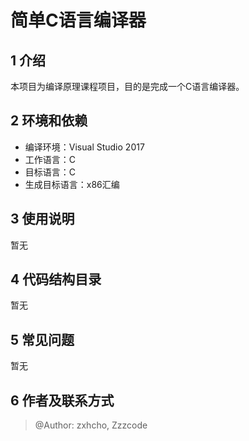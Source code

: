# 简单C语言编译器

## 1 介绍
本项目为编译原理课程项目，目的是完成一个C语言编译器。

## 2 环境和依赖
- 编译环境：Visual Studio 2017
- 工作语言：C
- 目标语言：C
- 生成目标语言：x86汇编

## 3 使用说明
暂无

## 4 代码结构目录
暂无

## 5 常见问题
暂无

## 6 作者及联系方式
>@Author: zxhcho, Zzzcode

